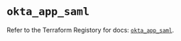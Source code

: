 # `okta_app_saml`

Refer to the Terraform Registory for docs: [`okta_app_saml`](https://registry.terraform.io/providers/okta/okta/4.5.0/docs/resources/app_saml).
